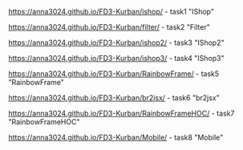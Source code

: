 
https://anna3024.github.io/FD3-Kurban/ishop/ - task1 "IShop"

https://anna3024.github.io/FD3-Kurban/filter/ - task2 "Filter"

https://anna3024.github.io/FD3-Kurban/ishop2/ - task3 "IShop2"

https://anna3024.github.io/FD3-Kurban/ishop3/ - task4 "IShop3"

https://anna3024.github.io/FD3-Kurban/RainbowFrame/ - task5 "RainbowFrame"

https://anna3024.github.io/FD3-Kurban/br2jsx/ - task6 "br2jsx"

https://anna3024.github.io/FD3-Kurban/RainbowFrameHOC/ - task7 "RainbowFrameHOC"

https://anna3024.github.io/FD3-Kurban/Mobile/ - task8 "Mobile"
